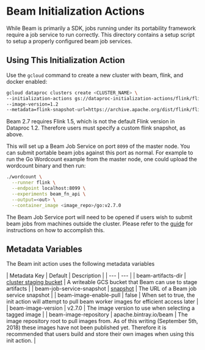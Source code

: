 # Beam Initialization Actions

While Beam is primarily a SDK, jobs running under its portability framework
require a job service to run correctly.  This directory contains a setup script
to setup a properly configured beam job services.

## Using This Initialization Action

Use the `gcloud` command to create a new cluster with beam, flink, and docker
enabled:

```bash
gcloud dataproc clusters create <CLUSTER_NAME> \
--initialization-actions gs://dataproc-initialization-actions/flink/flink.sh,gs://dataproc-initialization-actions/docker/docker.sh,gs://dataproc-initialization-actions/beam/beam_job_service.sh \
--image-version=1.2
--metadata=flink-snapshot-url=https://archive.apache.org/dist/flink/flink-1.5.3/flink-1.5.3-bin-hadoop28-scala_2.11.tgz
```

Beam 2.7 requires Flink 1.5, which is not the default Flink version in Dataproc
1.2.  Therefore users must specify a custom flink snapshot, as above.

This will set up a Beam Job Service on port `8099` of the master node. You can 
submit portable beam jobs against this port as normal. For example to run the Go 
Wordcount example from the master node, one could upload the wordcount binary
and then run:

```bash
./wordcount \
  --runner flink \
  --endpoint localhost:8099 \
  --experiments beam_fn_api \
  --output=<out> \
  --container_image <image_repo>/go:v2.7.0
```

The Beam Job Service port will need to be opened if users wish to submit beam
jobs from machines outside the cluster.  Please refer to the
[guide](https://cloud.google.com/vpc/docs/using-firewalls) for instructions on
how to accomplish this.

## Metadata Variables

The Beam init action uses the following metadata variables

| Metadata Key | Default | Description |
| --- | --- |
| beam-artifacts-dir | [cluster staging bucket](https://cloud.google.com/dataproc/docs/guides/create-cluster#auto-created_staging_bucket) | A writeable GCS bucket that Beam can use to stage artifacts |
| beam-job-service-snapshot | [snapshot](http://repo1.maven.org/maven2/org/apache/beam/beam-runners-flink_2.11-job-server/2.6.0/beam-runners-flink_2.11-job-server-2.6.0.jar) | The URL of a Beam job service snapshot |
| beam-image-enable-pull | false | When set to true, the init action will attempt to pull beam worker images for efficient access later |
| beam-image-version | v2.7.0 | The image version to use when selecting a tagged image |
| beam-image-repository | apache.bintray.io/beam | The image repository root to pull images from. As of this writing (September 5th, 2018) these images have not been published yet.  Therefore it is recommended that users build and store their own images when using this init action. |

